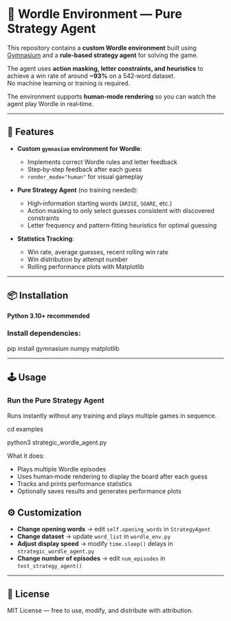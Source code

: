 # 🧠 Wordle Environment — Pure Strategy Agent

This repository contains a **custom Wordle environment** built using [Gymnasium](https://gymnasium.farama.org/) and a **rule-based strategy agent** for solving the game.

The agent uses **action masking, letter constraints, and heuristics** to achieve a win rate of around **~93%** on a 542‑word dataset.  
No machine learning or training is required.

The environment supports **human‑mode rendering** so you can watch the agent play Wordle in real‑time.

---

## 🚀 Features

- **Custom `gymnasium` environment for Wordle**:
  - Implements correct Wordle rules and letter feedback
  - Step‑by‑step feedback after each guess
  - `render_mode="human"` for visual gameplay

- **Pure Strategy Agent** (no training needed):
  - High‑information starting words (`ARISE`, `SOARE`, etc.)
  - Action masking to only select guesses consistent with discovered constraints
  - Letter frequency and pattern‑fitting heuristics for optimal guessing

- **Statistics Tracking**:
  - Win rate, average guesses, recent rolling win rate
  - Win distribution by attempt number
  - Rolling performance plots with Matplotlib

---

## 📦 Installation

**Python 3.10+ recommended**

### Install dependencies:

pip install gymnasium numpy matplotlib


---

## 🕹 Usage

### Run the Pure Strategy Agent
Runs instantly without any training and plays multiple games in sequence.

cd examples

python3 strategic_wordle_agent.py


What it does:
- Plays multiple Wordle episodes
- Uses human‑mode rendering to display the board after each guess
- Tracks and prints performance statistics
- Optionally saves results and generates performance plots


## ⚙️ Customization

- **Change opening words** → edit `self.opening_words` in `StrategyAgent`
- **Change dataset** → update `word_list` in `wordle_env.py`
- **Adjust display speed** → modify `time.sleep()` delays in `strategic_wordle_agent.py`
- **Change number of episodes** → edit `num_episodes` in `test_strategy_agent()`

---

## 📜 License
MIT License — free to use, modify, and distribute with attribution.
